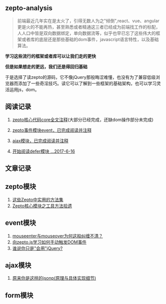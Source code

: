 ## zepto-analysis

> 前端最近几年实在是太火了，引得无数人为之"倾倒",react、vue、angular更是火的不能再热，甚至熟悉或者精通这三者已经成为前端找工作的标配，人人口中皆是双向数据绑定，单向数据流等，似乎也早已忘了这些伟大的框架或者库的底层还是那些基础的dom事件，javascript语言特性，以及基础算法。

**学习这些流行的框架或者库可以让我们走的更快**

**但是如果想走的更远，我们还是得回归基础**

于是选择了读zepto的源码，它不像jQuery那般晦涩难懂，也没有为了兼容低级浏览器而添加了一些奇淫技巧。读它可以了解到一些框架的基础架构，也可以学习灵活运用js，dom。


## 阅读记录

1. [zepto核心代码core全文注释](https://github.com/qianlongo/zepto-analysis/blob/master/src/zepto.js)(大部分已经完成，还缺dom操作部分未完成)

2. [zepto事件模块event，已完成阅读并注释](https://github.com/qianlongo/zepto-analysis/blob/master/src/event.js)

3. [ajax模块，已完成阅读并注释](https://github.com/qianlongo/zepto-analysis/blob/master/src/ajax.js)

4. [开始阅读defer模块 ...2017-6-16](https://github.com/qianlongo/zepto-analysis/blob/master/src/defer.js)

## 文章记录


## zepto模块

  1. [这些Zepto中实用的方法集](https://github.com/qianlongo/zepto-analysis/issues/5)
  2. [Zepto核心模块之工具方法拾遗 ](https://github.com/qianlongo/zepto-analysis/issues/6)

## event模块

  1. [mouseenter与mouseover为何这般纠缠不清？](https://github.com/qianlongo/zepto-analysis/issues/1)
  2. [向zepto.js学习如何手动触发DOM事件](https://github.com/qianlongo/zepto-analysis/issues/2)
  3. [谁说你只是"会用"jQuery?](https://github.com/qianlongo/zepto-analysis/issues/3)

## ajax模块

  1. [原来你是这样的jsonp(原理与具体实现细节)](https://github.com/qianlongo/zepto-analysis/issues/4)


## form模块


